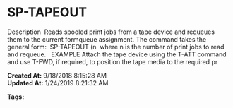 # SP-TAPEOUT

Description  Reads spooled print jobs from a tape device and requeues them to the current formqueue assignment. The command takes the general form:  SP-TAPEOUT (n  where n is the number of print jobs to read and requeue.   EXAMPLE Attach the tape device using the T-ATT command and use T-FWD, if required, to position the tape media to the required pr  

**Created At:** 9/18/2018 8:15:28 AM  
**Updated At:** 1/24/2019 8:21:32 AM  

**Tags:**
<badge text='spooler tape ' vertical='middle' />
